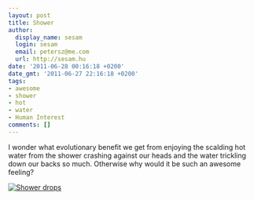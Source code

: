 ```yaml
---
layout: post
title: Shower
author:
  display_name: sesam
  login: sesam
  email: petersz@me.com
  url: http://sesam.hu
date: '2011-06-28 00:16:18 +0200'
date_gmt: '2011-06-27 22:16:18 +0200'
tags:
- awesome
- shower
- hot
- water
- Human Interest
comments: []
---
```


I wonder what evolutionary benefit we get from enjoying the scalding hot water from the shower crashing against our heads and the water trickling down our backs so much. Otherwise why would it be such an awesome feeling?

[![Shower drops ](http://farm6.static.flickr.com/5104/5562500831_32ee680f64_z.jpg)](http://www.flickr.com/photos/beccapeterson/5562500831 "Shower drops  by becca.peterson26, on Flickr")
